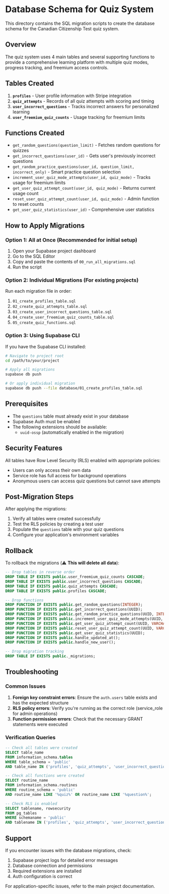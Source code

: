 # Database Schema for Quiz System

This directory contains the SQL migration scripts to create the database schema for the Canadian Citizenship Test quiz system.

## Overview

The quiz system uses 4 main tables and several supporting functions to provide a comprehensive learning platform with multiple quiz modes, progress tracking, and freemium access controls.

## Tables Created

1. **`profiles`** - User profile information with Stripe integration
2. **`quiz_attempts`** - Records of all quiz attempts with scoring and timing
3. **`user_incorrect_questions`** - Tracks incorrect answers for personalized learning
4. **`user_freemium_quiz_counts`** - Usage tracking for freemium limits

## Functions Created

- `get_random_questions(question_limit)` - Fetches random questions for quizzes
- `get_incorrect_questions(user_id)` - Gets user's previously incorrect questions
- `get_random_practice_questions(user_id, question_limit, incorrect_only)` - Smart practice question selection
- `increment_user_quiz_mode_attempts(user_id, quiz_mode)` - Tracks usage for freemium limits
- `get_user_quiz_attempt_count(user_id, quiz_mode)` - Returns current usage count
- `reset_user_quiz_attempt_count(user_id, quiz_mode)` - Admin function to reset counts
- `get_user_quiz_statistics(user_id)` - Comprehensive user statistics

## How to Apply Migrations

### Option 1: All at Once (Recommended for initial setup)

1. Open your Supabase project dashboard
2. Go to the SQL Editor
3. Copy and paste the contents of `00_run_all_migrations.sql`
4. Run the script

### Option 2: Individual Migrations (For existing projects)

Run each migration file in order:

1. `01_create_profiles_table.sql`
2. `02_create_quiz_attempts_table.sql`
3. `03_create_user_incorrect_questions_table.sql`
4. `04_create_user_freemium_quiz_counts_table.sql`
5. `05_create_quiz_functions.sql`

### Option 3: Using Supabase CLI

If you have the Supabase CLI installed:

```bash
# Navigate to project root
cd /path/to/your/project

# Apply all migrations
supabase db push

# Or apply individual migration
supabase db push --file database/01_create_profiles_table.sql
```

## Prerequisites

- The `questions` table must already exist in your database
- Supabase Auth must be enabled
- The following extensions should be available:
  - `uuid-ossp` (automatically enabled in the migration)

## Security Features

All tables have Row Level Security (RLS) enabled with appropriate policies:

- Users can only access their own data
- Service role has full access for background operations
- Anonymous users can access quiz questions but cannot save attempts

## Post-Migration Steps

After applying the migrations:

1. Verify all tables were created successfully
2. Test the RLS policies by creating a test user
3. Populate the `questions` table with your quiz questions
4. Configure your application's environment variables

## Rollback

To rollback the migrations (⚠️ **This will delete all data**):

```sql
-- Drop tables in reverse order
DROP TABLE IF EXISTS public.user_freemium_quiz_counts CASCADE;
DROP TABLE IF EXISTS public.user_incorrect_questions CASCADE;
DROP TABLE IF EXISTS public.quiz_attempts CASCADE;
DROP TABLE IF EXISTS public.profiles CASCADE;

-- Drop functions
DROP FUNCTION IF EXISTS public.get_random_questions(INTEGER);
DROP FUNCTION IF EXISTS public.get_incorrect_questions(UUID);
DROP FUNCTION IF EXISTS public.get_random_practice_questions(UUID, INTEGER, BOOLEAN);
DROP FUNCTION IF EXISTS public.increment_user_quiz_mode_attempts(UUID, VARCHAR);
DROP FUNCTION IF EXISTS public.get_user_quiz_attempt_count(UUID, VARCHAR);
DROP FUNCTION IF EXISTS public.reset_user_quiz_attempt_count(UUID, VARCHAR);
DROP FUNCTION IF EXISTS public.get_user_quiz_statistics(UUID);
DROP FUNCTION IF EXISTS public.handle_updated_at();
DROP FUNCTION IF EXISTS public.handle_new_user();

-- Drop migration tracking
DROP TABLE IF EXISTS public._migrations;
```

## Troubleshooting

### Common Issues

1. **Foreign key constraint errors**: Ensure the `auth.users` table exists and has the expected structure
2. **RLS policy errors**: Verify you're running as the correct role (service_role for admin operations)
3. **Function permission errors**: Check that the necessary GRANT statements were executed

### Verification Queries

```sql
-- Check all tables were created
SELECT table_name
FROM information_schema.tables
WHERE table_schema = 'public'
AND table_name IN ('profiles', 'quiz_attempts', 'user_incorrect_questions', 'user_freemium_quiz_counts');

-- Check all functions were created
SELECT routine_name
FROM information_schema.routines
WHERE routine_schema = 'public'
AND routine_name LIKE '%quiz%' OR routine_name LIKE '%question%';

-- Check RLS is enabled
SELECT tablename, rowsecurity
FROM pg_tables
WHERE schemaname = 'public'
AND tablename IN ('profiles', 'quiz_attempts', 'user_incorrect_questions', 'user_freemium_quiz_counts');
```

## Support

If you encounter issues with the database migrations, check:

1. Supabase project logs for detailed error messages
2. Database connection and permissions
3. Required extensions are installed
4. Auth configuration is correct

For application-specific issues, refer to the main project documentation.
